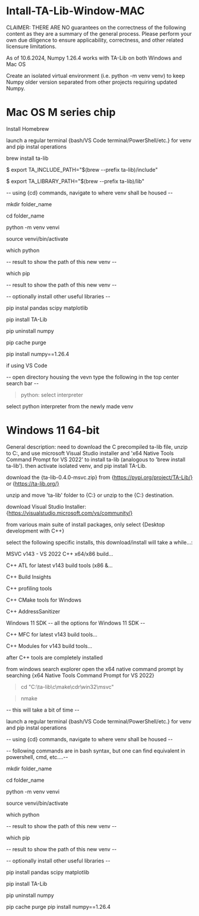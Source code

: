 # Intall-TA-Lib-Window-MAC

CLAIMER: THERE ARE NO guarantees on the correctness of the following content as they are a summary of the general process. Please perform your own due diligence to ensure applicability, correctness, and other related licensure limitations. 

As of 10.6.2024, Numpy 1.26.4 works with TA-Lib on both Windows and Mac OS

Create an isolated virtual environment (i.e. python -m venv venv) to keep Numpy older version separated from other projects requiring updated Numpy.

# Mac OS M series chip

Install Homebrew

launch a regular terminal {bash/VS Code terminal/PowerShell/etc.} for venv and pip instal operations

  brew install ta-lib
  
  $ export TA_INCLUDE_PATH="$(brew --prefix ta-lib)/include"
  
  $ export TA_LIBRARY_PATH="$(brew --prefix ta-lib)/lib"
  
  -- using {cd} commands, navigate to where venv shall be housed --
  
  mkdir folder_name
  
  cd folder_name
  
  python -m venv venvi
  
  source venvi/bin/activate
  
  which python 
  
  -- result to show the path of this new venv --
  
  which pip
  
  -- result to show the path of this new venv --
  
  -- optionally install other useful libraries --
  
  pip instal pandas scipy matplotlib
  
  pip install TA-Lib
  
  pip uninstall numpy
  
  pip cache purge
  
  pip install numpy==1.26.4
  

if using VS Code

  -- open directory housing the vevn type the following in the top center search bar --
  
  > python: select interpreter

  select python interpreter from the newly made venv
  

# Windows 11 64-bit

General description: need to download the C precompiled ta-lib file, unzip to C:\, and use microsoft Visual Studio installer and 'x64 Native Tools Command Prompt for VS 2022' to install ta-lib (analogous to 'brew install ta-lib'). then activate isolated venv, and pip install TA-Lib.

download the {ta-lib-0.4.0-msvc.zip} from {https://pypi.org/project/TA-Lib/} or {https://ta-lib.org/}

unzip and move 'ta-lib' folder to {C:\} or unzip to the {C:\} destination.

download Visual Studio Installer: {https://visualstudio.microsoft.com/vs/community/}

from various main suite of install packages, only select {Desktop development with C++} 

select the following specific installs, this download/install will take a while...:

  MSVC v143 - VS 2022 C++ x64/x86 build...
  
  C++ ATL for latest v143 build tools (x86 &...
  
  C++ Build Insights
  
  C++ profiling tools
  
  C++ CMake tools for Windows
  
  C++ AddressSanitizer
  
  Windows 11 SDK -- all the options for Windows 11 SDK --
  
  C++ MFC for latest v143 build tools...
  
  C++ Modules for v143 build tools...
  
after C++ tools are completely installed

from windows search explorer open the x64 native command prompt by searching {x64 Native Tools Command Prompt for VS 2022}

> cd "C:\ta-lib\c\make\cdr\win32\msvc" 

> nmake

-- this will take a bit of time --

launch a regular terminal {bash/VS Code terminal/PowerShell/etc.} for venv and pip instal operations

 -- using {cd} commands, navigate to where venv shall be housed --
 
 -- following commands are in bash syntax, but one can find equivalent in powershell, cmd, etc....--
 
  mkdir folder_name
  
  cd folder_name
  
  python -m venv venvi
  
  source venvi/bin/activate
  
  which python 
 
  -- result to show the path of this new venv --
  
  which pip
 
  -- result to show the path of this new venv --
  
  -- optionally install other useful libraries --
  
  pip install pandas scipy matplotlib
  
  pip install TA-Lib
  
  pip uninstall numpy
  
  pip cache purge
  pip install numpy==1.26.4





